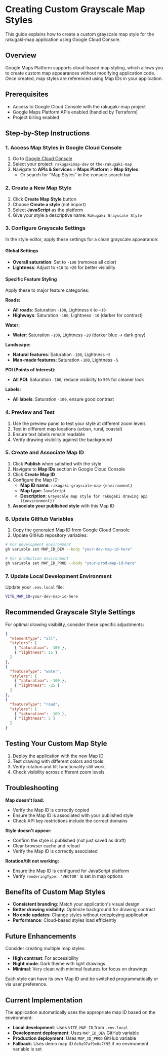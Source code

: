 # Creating Custom Grayscale Map Styles

This guide explains how to create a custom grayscale map style for the rakugaki-map application using Google Cloud Console.

## Overview

Google Maps Platform supports cloud-based map styling, which allows you to create custom map appearances without modifying application code. Once created, map styles are referenced using Map IDs in your application.

## Prerequisites

- Access to Google Cloud Console with the rakugaki-map project
- Google Maps Platform APIs enabled (handled by Terraform)
- Project billing enabled

## Step-by-Step Instructions

### 1. Access Map Styles in Google Cloud Console

1. Go to [Google Cloud Console](https://console.cloud.google.com/)
2. Select your project: `rakugakimap-dev` or `the-rakugaki-map`
3. Navigate to **APIs & Services** > **Maps Platform** > **Map Styles**
   - Or search for "Map Styles" in the console search bar

### 2. Create a New Map Style

1. Click **Create Map Style** button
2. Choose **Create a style** (not import)
3. Select **JavaScript** as the platform
4. Give your style a descriptive name: `Rakugaki Grayscale Style`

### 3. Configure Grayscale Settings

In the style editor, apply these settings for a clean grayscale appearance:

#### Global Settings
- **Overall saturation**: Set to `-100` (removes all color)
- **Lightness**: Adjust to `+10` to `+20` for better visibility

#### Specific Feature Styling
Apply these to major feature categories:

**Roads:**
- **All roads**: Saturation `-100`, Lightness `0` to `+10`
- **Highways**: Saturation `-100`, Lightness `-10` (darker for contrast)

**Water:**
- **Water**: Saturation `-100`, Lightness `-20` (darker blue → dark gray)

**Landscape:**
- **Natural features**: Saturation `-100`, Lightness `+5`
- **Man-made features**: Saturation `-100`, Lightness `-5`

**POI (Points of Interest):**
- **All POI**: Saturation `-100`, reduce visibility to `50%` for cleaner look

**Labels:**
- **All labels**: Saturation `-100`, ensure good contrast

### 4. Preview and Test

1. Use the preview panel to test your style at different zoom levels
2. Test in different map locations (urban, rural, coastal)
3. Ensure text labels remain readable
4. Verify drawing visibility against the background

### 5. Create and Associate Map ID

1. Click **Publish** when satisfied with the style
2. Navigate to **Map IDs** section in Google Cloud Console
3. Click **Create Map ID**
4. Configure the Map ID:
   - **Map ID name**: `rakugaki-grayscale-map-{environment}`
   - **Map type**: `JavaScript`
   - **Description**: `Grayscale map style for rakugaki drawing app ({environment})`
5. **Associate your published style** with this Map ID

### 6. Update GitHub Variables

1. Copy the generated Map ID from Google Cloud Console
2. Update GitHub repository variables:

```bash
# For development environment
gh variable set MAP_ID_DEV --body "your-dev-map-id-here"

# For production environment
gh variable set MAP_ID_PROD --body "your-prod-map-id-here"
```

### 7. Update Local Development Environment

Update your `.env.local` file:

```bash
VITE_MAP_ID=your-dev-map-id-here
```

## Recommended Grayscale Style Settings

For optimal drawing visibility, consider these specific adjustments:

```json
{
  "elementType": "all",
  "stylers": [
    { "saturation": -100 },
    { "lightness": 15 }
  ]
},
{
  "featureType": "water",
  "stylers": [
    { "saturation": -100 },
    { "lightness": -25 }
  ]
},
{
  "featureType": "road",
  "stylers": [
    { "saturation": -100 },
    { "lightness": 5 }
  ]
}
```

## Testing Your Custom Map Style

1. Deploy the application with the new Map ID
2. Test drawing with different colors and tools
3. Verify rotation and tilt functionality still work
4. Check visibility across different zoom levels

## Troubleshooting

**Map doesn't load:**
- Verify the Map ID is correctly copied
- Ensure the Map ID is associated with your published style
- Check API key restrictions include the correct domains

**Style doesn't appear:**
- Confirm the style is published (not just saved as draft)
- Clear browser cache and reload
- Verify the Map ID is correctly associated

**Rotation/tilt not working:**
- Ensure the Map ID is configured for JavaScript platform
- Verify `renderingType: 'VECTOR'` is set in map options

## Benefits of Custom Map Styles

- **Consistent branding**: Match your application's visual design
- **Better drawing visibility**: Optimize background for drawing contrast
- **No code updates**: Change styles without redeploying application
- **Performance**: Cloud-based styles load efficiently

## Future Enhancements

Consider creating multiple map styles:
- **High contrast**: For accessibility
- **Night mode**: Dark theme with light drawings
- **Minimal**: Very clean with minimal features for focus on drawings

Each style can have its own Map ID and be switched programmatically or via user preference.

## Current Implementation

The application automatically uses the appropriate map ID based on the environment:
- **Local development**: Uses `VITE_MAP_ID` from `.env.local`
- **Development deployment**: Uses `MAP_ID_DEV` GitHub variable
- **Production deployment**: Uses `MAP_ID_PROD` GitHub variable
- **Fallback**: Uses demo map ID `8e0a97af9e0a7f95` if no environment variable is set

